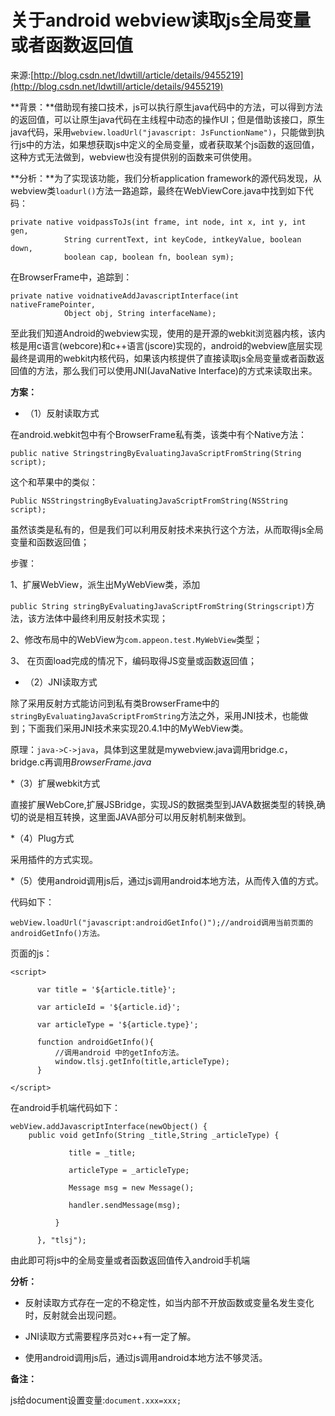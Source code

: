 # 关于android webview读取js全局变量或者函数返回值

来源:[http://blog.csdn.net/ldwtill/article/details/9455219](http://blog.csdn.net/ldwtill/article/details/9455219)

**背景：**借助现有接口技术，js可以执行原生java代码中的方法，可以得到方法的返回值，可以让原生java代码在主线程中动态的操作UI；但是借助该接口，原生java代码，采用`webview.loadUrl("javascript: JsFunctionName")`，只能做到执行js中的方法，如果想获取js中定义的全局变量，或者获取某个js函数的返回值，这种方式无法做到，webview也没有提供别的函数来可供使用。

**分析：**为了实现该功能，我们分析application framework的源代码发现，从webview类`loadurl()`方法一路追踪，最终在WebViewCore.java中找到如下代码：

```
private native voidpassToJs(int frame, int node, int x, int y, int gen,
            String currentText, int keyCode, intkeyValue, boolean down,
            boolean cap, boolean fn, boolean sym);
```

在BrowserFrame中，追踪到：

```
private native voidnativeAddJavascriptInterface(int nativeFramePointer,
            Object obj, String interfaceName);
```

至此我们知道Android的webview实现，使用的是开源的webkit浏览器内核，该内核是用c语言(webcore)和c++语言(jscore)实现的，android的webview底层实现最终是调用的webkit内核代码，如果该内核提供了直接读取js全局变量或者函数返回值的方法，那么我们可以使用JNI(JavaNative Interface)的方式来读取出来。

**方案：**

* （1）反射读取方式

在android.webkit包中有个BrowserFrame私有类，该类中有个Native方法：

```
public native StringstringByEvaluatingJavaScriptFromString(String script);
```

这个和苹果中的类似：

```
Public NSStringstringByEvaluatingJavaScriptFromString(NSString script);
```

虽然该类是私有的，但是我们可以利用反射技术来执行这个方法，从而取得js全局变量和函数返回值；

步骤：

1、扩展WebView，派生出MyWebView类，添加

`public String stringByEvaluatingJavaScriptFromString(Stringscript)`方法，该方法体中最终利用反射技术实现；

2、修改布局中的WebView为`com.appeon.test.MyWebView`类型；

3、  在页面load完成的情况下，编码取得JS变量或函数返回值；

* （2）JNI读取方式

除了采用反射方式能访问到私有类BrowserFrame中的`stringByEvaluatingJavaScriptFromString`方法之外，采用JNI技术，也能做到；下面我们采用JNI技术来实现20.4.1中的MyWebView类。

原理：`java->C->java`，具体到这里就是mywebview.java调用bridge.c，bridge.c再调用*BrowserFrame.java*

*（3）扩展webkit方式

直接扩展WebCore,扩展JSBridge，实现JS的数据类型到JAVA数据类型的转换,确切的说是相互转换，这里面JAVA部分可以用反射机制来做到。

*（4）Plug方式

采用插件的方式实现。

*（5）使用android调用js后，通过js调用android本地方法，从而传入值的方式。

代码如下：

```
webView.loadUrl("javascript:androidGetInfo()");//android调用当前页面的androidGetInfo()方法。
```

页面的js：

```
<script>

      var title = '${article.title}';

      var articleId = '${article.id}';

      var articleType = '${article.type}';

      function androidGetInfo(){
	      //调用android 中的getInfo方法。
          window.tlsj.getInfo(title,articleType);
      }

</script>
```

在android手机端代码如下：

```
webView.addJavascriptInterface(newObject() {
	public void getInfo(String _title,String _articleType) {

             title = _title;

             articleType = _articleType;

             Message msg = new Message();

             handler.sendMessage(msg);

          }

      }, "tlsj");
```
 

由此即可将js中的全局变量或者函数返回值传入android手机端

**分析：**

* 反射读取方式存在一定的不稳定性，如当内部不开放函数或变量名发生变化时，反射就会出现问题。

* JNI读取方式需要程序员对c++有一定了解。

* 使用android调用js后，通过js调用android本地方法不够灵活。


**备注：**

js给document设置变量:`document.xxx=xxx;`